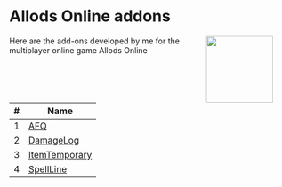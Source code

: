# Allods Online addons
<img src="https://allods.mail.ru/static/img/110/logo.png" align=right style="margin:0px 30px" height=120>Here are the add-ons developed by me for the multiplayer online game Allods Online

| # | Name |
-----------|------------|
| 1 |	[AFQ][1]
| 2 |	[DamageLog][2]
| 3 |	[ItemTemporary][3]
| 4 |	[SpellLine][4]

[1]: AFQ
[2]: DamageLog
[3]: ItemTemporary
[4]: SpellLine
